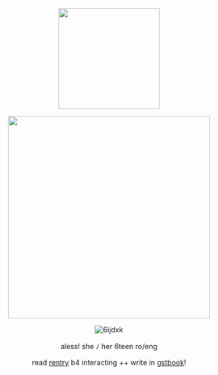 <p align="center"> <img width="200" src="https://i.imgur.com/u5aoZ14.png">
<p align="center"> <img width="400" src="https://cdn.discordapp.com/attachments/675610269699014710/1245458789616975995/boothill_gif_frame.gif?ex=6658d362&is=665781e2&hm=e9909faced9ddcf05acff27557d67b546e04c0edf6ac00d1d8059782639a55fc&">
  
<div align="center"> 
  
![6ijdxk](https://github.com/vampbite/vampbite/assets/145265219/71eb3d74-e08a-4af2-9dd6-1e1fab336168)

<div align="center"> 
  
aless! she ﾉ her 6teen ro/eng

<div align="center"> 
  
  read [rentry](https://rentry.co/westrnights) b4 interacting ++ write in [gstbook](https://vmprism.123guestbook.com/#)!


